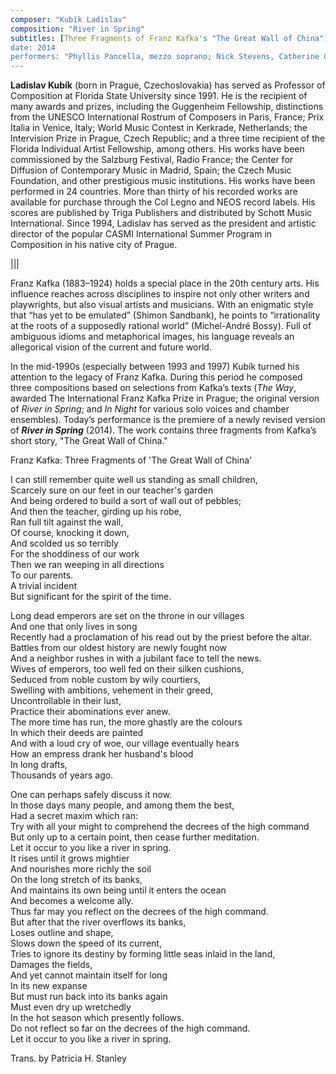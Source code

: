 ```yaml
---
composer: "Kubík Ladislav"
composition: "River in Spring"
subtitles: [Three Fragments of Franz Kafka's "The Great Wall of China"]
date: 2014
performers: "Phyllis Pancella, mezzo soprano; Nick Stevens, Catherine Cole, Eleanor Leclair, Chase Banks, and John McGovern, percussion; Alexander Jiménez, conductor"
---
```

**Ladislav Kubík** (born in Prague, Czechoslovakia) has served as Professor of Composition at Florida State University since 1991. He is the recipient of many awards and prizes, including the Guggenheim Fellowship, distinctions from the UNESCO International Rostrum of Composers in Paris, France; Prix Italia in Venice, Italy; World Music Contest in Kerkrade, Netherlands; the Intervision Prize in Prague, Czech Republic; and a three time recipient of the Florida Individual Artist Fellowship, among others. His works have been commissioned by the Salzburg Festival, Radio France; the Center for Diffusion of Contemporary Music in Madrid, Spain; the Czech Music Foundation, and other prestigious music institutions. His works have been performed in 24 countries. More than thirty of his recorded works are available for purchase through the Col Legno and NEOS record labels. His scores are published by Triga Publishers and distributed by Schott Music International. Since 1994, Ladislav has served as the president and artistic director of the popular CASMI International Summer Program in Composition in his native city of Prague.

|||

Franz Kafka (1883–1924) holds a special place in the 20th century arts. His influence reaches across disciplines to inspire not only other writers and playwrights, but also visual artists and musicians. With an enigmatic style that “has yet to be emulated” (Shimon Sandbank), he points to “irrationality at the roots of a supposedly rational world” (Michel-André Bossy). Full of ambiguous idioms and metaphorical images, his language reveals an allegorical vision of the current and future world. 

In the mid-1990s (especially between 1993 and 1997) Kubík turned his attention to the legacy of Franz Kafka. During this period he composed three compositions based on selections from Kafka’s texts (_The Way_, awarded The International Franz Kafka Prize in Prague; the original version of _River in Spring_; and _In Night_ for various solo voices and chamber ensembles). Today’s performance is the premiere of a newly revised version of **_River in Spring_** (2014). The work contains three fragments from Kafka’s short story, "The Great Wall of China."

Franz Kafka: Three Fragments of 'The Great Wall of China' 

I can still remember quite well us standing as small children,  
Scarcely sure on our feet in our teacher's garden  
And being ordered to build a sort of wall out of pebbles;  
And then the teacher, girding up his robe,  
Ran full tilt against the wall,  
Of course, knocking it down,  
And scolded us so terribly  
For the shoddiness of our work  
Then we ran weeping in all directions  
To our parents.  
A trivial incident  
But significant for the spirit of the time.

Long dead emperors are set on the throne in our villages  
And one that only lives in song  
Recently had a proclamation of his read out by the priest before the altar.  
Battles from our oldest history are newly fought now  
And a neighbor rushes in with a jubilant face to tell the news.  
Wives of emperors, too well fed on their silken cushions,  
Seduced from noble custom by wily courtiers,  
Swelling with ambitions, vehement in their greed,  
Uncontrollable in their lust,  
Practice their abominations ever anew.  
The more time has run, the more ghastly are the colours  
In which their deeds are painted  
And with a loud cry of woe, our village eventually hears  
How an empress drank her husband's blood  
In long drafts,  
Thousands of years ago.

One can perhaps safely discuss it now.  
In those days many people, and among them the best,  
Had a secret maxim which ran:  
Try with all your might to comprehend the decrees of the high command  
But only up to a certain point, then cease further meditation.  
Let it occur to you like a river in spring.  
It rises until it grows mightier  
And nourishes more richly the soil  
On the long stretch of its banks,  
And maintains its own being until it enters the ocean  
And becomes a welcome ally.  
Thus far may you reflect on the decrees of the high command.  
But after that the river overflows its banks,  
Loses outline and shape,  
Slows down the speed of its current,  
Tries to ignore its destiny by forming little seas inlaid in the land,  
Damages the fields,  
And yet cannot maintain itself for long  
In its new expanse  
But must run back into its banks again  
Must even dry up wretchedly  
In the hot season which presently follows.  
Do not reflect so far on the decrees of the high command.  
Let it occur to you like a river in spring.


Trans. by Patricia H. Stanley